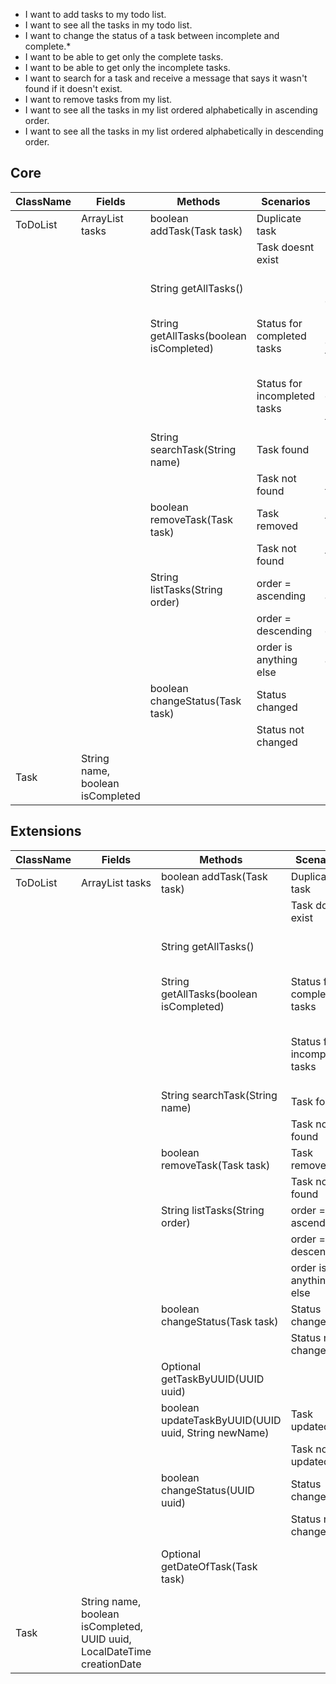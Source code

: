 - I want to add tasks to my todo list.
- I want to see all the tasks in my todo list.
- I want to change the status of a task between incomplete and complete.*
- I want to be able to get only the complete tasks.
- I want to be able to get only the incomplete tasks.
- I want to search for a task and receive a message that says it wasn't found if it doesn't exist.
- I want to remove tasks from my list.
- I want to see all the tasks in my list ordered alphabetically in ascending order.
- I want to see all the tasks in my list ordered alphabetically in descending order.

## Core

| ClassName | Fields                           | Methods                                 | Scenarios                    | Outputs                                           |
|-----------|----------------------------------|-----------------------------------------|------------------------------|---------------------------------------------------|
| ToDoList  | ArrayList<Task> tasks            | boolean addTask(Task task)              | Duplicate task               | return false                                      |
|           |                                  |                                         | Task doesnt exist            | return true                                       |
|           |                                  | String getAllTasks()                    |                              | return string representation of task list         |
|           |                                  | String getAllTasks(boolean isCompleted) | Status for completed tasks   | return string representation of completed tasks   |
|           |                                  |                                         | Status for incompleted tasks | return string representation of incompleted tasks |
|           |                                  | String searchTask(String name)          | Task found                   | return 'found'                                    |
|           |                                  |                                         | Task not found               | returns 'not found'                               |
|           |                                  | boolean removeTask(Task task)           | Task removed                 | true                                              |
|           |                                  |                                         | Task not found               | false                                             |
|           |                                  | String listTasks(String order)          | order = ascending            | lists tasks in asc order                          |
|           |                                  |                                         | order = descending           | lists tasks in desc order                         |
|           |                                  |                                         | order is anything else       | lists tasks in asc order (default)                |
|           |                                  | boolean changeStatus(Task task)         | Status changed               | return true                                       |
|           |                                  |                                         | Status not changed           | return false                                      |
| Task      | String name, boolean isCompleted |                                         |                              |                                                   |

## Extensions

| ClassName | Fields                                                                  | Methods                                             | Scenarios                    | Outputs                                           |
|-----------|-------------------------------------------------------------------------|-----------------------------------------------------|------------------------------|---------------------------------------------------|
| ToDoList  | ArrayList<Task> tasks                                                   | boolean addTask(Task task)                          | Duplicate task               | return false                                      |
|           |                                                                         |                                                     | Task doesnt exist            | return true                                       |
|           |                                                                         | String getAllTasks()                                |                              | return string representation of task list         |
|           |                                                                         | String getAllTasks(boolean isCompleted)             | Status for completed tasks   | return string representation of completed tasks   |
|           |                                                                         |                                                     | Status for incompleted tasks | return string representation of incompleted tasks |
|           |                                                                         | String searchTask(String name)                      | Task found                   | return 'found'                                    |
|           |                                                                         |                                                     | Task not found               | returns 'not found'                               |
|           |                                                                         | boolean removeTask(Task task)                       | Task removed                 | true                                              |
|           |                                                                         |                                                     | Task not found               | false                                             |
|           |                                                                         | String listTasks(String order)                      | order = ascending            | lists tasks in asc order                          |
|           |                                                                         |                                                     | order = descending           | lists tasks in desc order                         |
|           |                                                                         |                                                     | order is anything else       | lists tasks in asc order (default)                |
|           |                                                                         | boolean changeStatus(Task task)                     | Status changed               | return true                                       |
|           |                                                                         |                                                     | Status not changed           | return false                                      |
|           |                                                                         | Optional<Task> getTaskByUUID(UUID uuid)             |                              | return optional task                              |
|           |                                                                         | boolean updateTaskByUUID(UUID uuid, String newName) | Task updated                 | return true                                       |
|           |                                                                         |                                                     | Task not updated             | return false                                      |
|           |                                                                         | boolean changeStatus(UUID uuid)                     | Status changed               | return true                                       |
|           |                                                                         |                                                     | Status not changed           | return false                                      |
|           |                                                                         | Optional<LocalDateTime> getDateOfTask(Task task)    |                              | return optional creation date of the task         |
| Task      | String name, boolean isCompleted, UUID uuid, LocalDateTime creationDate |                                                     |                              |                                                   |
